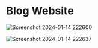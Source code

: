 # Blog Website

![Screenshot 2024-01-14 222600](https://github.com/sree-hari-s/MasteringPyTrail/assets/48482060/a42e9d2a-54aa-4890-aa7c-8c63baec3c93)


![Screenshot 2024-01-14 222637](https://github.com/sree-hari-s/MasteringPyTrail/assets/48482060/1bbd162f-2e25-47d7-af5d-83fd13de6141)
